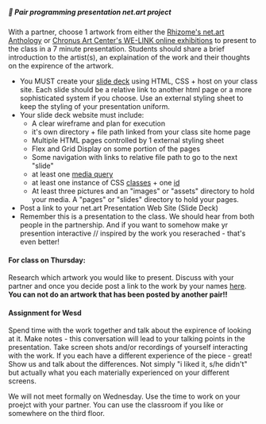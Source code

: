 ##### 💾   Pair programming presentation net.art project
With a partner, choose 1 artwork from either the [Rhizome's net.art Anthology](https://anthology.rhizome.org/) or [Chronus Art Center's WE-LINK online exhibitions](http://we-link.chronusartcenter.org/) to present to the class in a 7  minute presentation. Students should share a brief introduction to the artist(s), an explaination of the work and their thoughts on the expirence of the artwork. 
* You MUST create your [slide deck](https://www.google.com/search?q=slide+deck&oq=slide+deck&aqs=chrome..69i57j0l9.3609j0j7&sourceid=chrome&ie=UTF-8) using HTML, CSS + host on your class site. Each slide should be a relative link to another html page or a more sophisticated system if you choose. Use an external styling sheet to keep the styling of your presentation uniform. 
* Your slide deck website must include:
  * A clear wireframe and plan for execution
  * it's own directory + file path linked from your class site home page
  * Multiple HTML pages controlled by 1 external styling sheet
  * Flex and Grid Display on some portion of the pages
  * Some navigation with links to relative file path to go to the next "slide"
  * at least one [media query](https://developer.mozilla.org/en-US/docs/Web/CSS/Media_Queries/Using_media_queries)
  * at least one instance of CSS [classes](https://developer.mozilla.org/en-US/docs/Web/CSS/Class_selectors) + one [id](https://developer.mozilla.org/en-US/docs/Web/CSS/ID_selectors)
  * At least three pictures and an "images" or "assets" directory to hold your media. A "pages" or "slides" directory to hold your pages.
* Post a link to your net.art Presentation Web Site (Slide Deck) 
* Remember this is a presentation to the class. We should hear from both people in the partnership. And if you want to somehow make yr presention interactive // inspired by the work you reserached - that's even better!

#### For class on Thursday:
Research which artwork you would like to present. Discuss with your partner and once you decide post a link to the work by your names [here](https://github.com/IDMNYU/webDev_A_Spring2023/wiki/Week-06#netart-projects). **You can not do an artwork that has been posted by another pair!!** 


#### Assignment for Wesd
Spend time with the work together and talk about the expirence of looking at it. Make notes - this conversation will lead to your talking points in the presentation. Take screen shots and/or recordings of yourself interacting with the work. If you each have a different experience of the piece - great! Show us and talk about the differences. Not simply "i liked it, s/he didn't" but actually what you each materially experienced on your different screens. 

We will not meet formally on Wednesday. Use the time to work on your proejct with your partner. You can use the classroom if you like or somewhere on the third floor.




